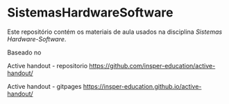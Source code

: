 # SistemasHardwareSoftware

Este repositório contém os materiais de aula usados na disciplina *Sistemas Hardware-Software*.

Baseado no 

Active handout - repositorio
https://github.com/insper-education/active-handout/

Active handout - gitpages
https://insper-education.github.io/active-handout/